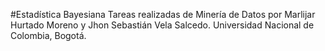 #Estadística Bayesiana
Tareas realizadas de Minería de Datos
por Marlijar Hurtado Moreno y Jhon Sebastián Vela Salcedo.
Universidad Nacional de Colombia, Bogotá. 
